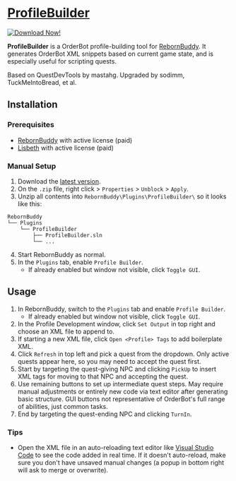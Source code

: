 # [ProfileBuilder][0]

[![Download Now!][1]][2]

**ProfileBuilder** is a OrderBot profile-building tool for [RebornBuddy][3]. It generates OrderBot XML snippets based on current game state, and is especially useful for scripting quests.

Based on QuestDevTools by mastahg. Upgraded by sodimm, TuckMeIntoBread, et al.

## Installation

### Prerequisites

 * [RebornBuddy][3] with active license (paid)
 * [Lisbeth][4] with active license (paid)

### Manual Setup

 1. Download the [latest version][2].
 2. On the `.zip` file, right click > `Properties` > `Unblock` > `Apply`.
 3. Unzip all contents into `RebornBuddy\Plugins\ProfileBuilder\` so it looks like this:
```
RebornBuddy
└── Plugins
    └── ProfileBuilder
        ├── ProfileBuilder.sln
        └── ...
```
 4. Start RebornBuddy as normal.
 5. In the `Plugins` tab, enable `Profile Builder`.
    * If already enabled but window not visible, click `Toggle GUI`.

## Usage

 1. In RebornBuddy, switch to the `Plugins` tab and enable `Profile Builder`.
    * If already enabled but window not visible, click `Toggle GUI`.
 2. In the Profile Development window, click `Set Output` in top right and choose an XML file to append to.
 3. If starting a new XML file, click `Open <Profile> Tags` to add boilerplate XML.
 4. Click `Refresh` in top left and pick a quest from the dropdown. Only active quests appear here, so you may need to accept the quest first.
 5. Start by targeting the quest-giving NPC and clicking `PickUp` to insert XML tags for moving to that NPC and accepting the quest.
 6. Use remaining buttons to set up intermediate quest steps. May require manual adjustments or entirely new code via text editor after generating basic structure. GUI buttons not representative of OrderBot's full range of abilities, just common tasks.
 7. End by targeting the quest-ending NPC and clicking `TurnIn`.

### Tips

 * Open the XML file in an auto-reloading text editor like [Visual Studio Code][5] to see the code added in real time. If it doesn't auto-reload, make sure you don't have unsaved manual changes (a popup in bottom right will ask to merge or overwrite).

[0]: https://github.com/TuckMeIntoBread/ProfileBuilder "ProfileBuilder"
[1]: https://img.shields.io/badge/-DOWNLOAD-success
[2]: https://github.com/TuckMeIntoBread/ProfileBuilder/archive/master.zip "Download"
[3]: https://www.rebornbuddy.com/ "RebornBuddy"
[4]: https://www.siune.io/ "Lisbeth"
[5]: https://code.visualstudio.com/download "Visual Studio Code"
